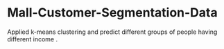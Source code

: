 # Mall-Customer-Segmentation-Data
Applied k-means clustering and predict different groups of people having different income .

